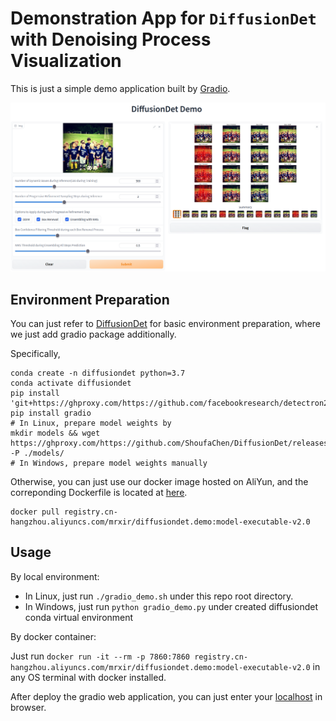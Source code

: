 # Demonstration App for `DiffusionDet` with Denoising Process Visualization

This is just a simple demo application built by [Gradio](https://gradio.app/).

![DiffusionDet Gradio Interface](./banner.png)

## Environment Preparation

You can just refer to [DiffusionDet](https://github.com/ShoufaChen/DiffusionDet/blob/main/GETTING_STARTED.md#installation) for basic environment preparation, where we just add gradio package additionally.

Specifically,

```Shell
conda create -n diffusiondet python=3.7
conda activate diffusiondet
pip install 'git+https://ghproxy.com/https://github.com/facebookresearch/detectron2.git'
pip install gradio
# In Linux, prepare model weights by
mkdir models && wget https://ghproxy.com/https://github.com/ShoufaChen/DiffusionDet/releases/download/v0.1/diffdet_coco_swinbase.pth -P ./models/
# In Windows, prepare model weights manually
```

Otherwise, you can just use our docker image hosted on AliYun, and the correponding Dockerfile is located at [here](https://github.com/XIRZC/diffusiondet.demo/blob/main/Dockerfile).

```Shell
docker pull registry.cn-hangzhou.aliyuncs.com/mrxir/diffusiondet.demo:model-executable-v2.0
```

## Usage

By local environment:

- In Linux, just run `./gradio_demo.sh` under this repo root directory.
- In Windows, just run `python gradio_demo.py` under created diffusiondet conda virtual environment

By docker container:

Just run `docker run -it --rm -p 7860:7860 registry.cn-hangzhou.aliyuncs.com/mrxir/diffusiondet.demo:model-executable-v2.0` in any OS terminal with docker installed.

After deploy the gradio web application, you can just enter your [localhost](http://127.0.0.1:7860) in browser.
